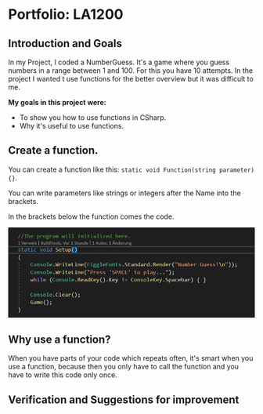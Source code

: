 # Portfolio: LA1200

## Introduction and Goals

In my Project, I coded a NumberGuess. It's a game where you guess numbers in a range between 1 and 100. For this you have 10 attempts. In the project I wanted t use functions for the better overview but it was difficult to me.

**My goals in this project were:**

- To show you how to use functions in CSharp.
- Why it's useful to use functions.

## Create a function.

You can create a function like this: `static void Function(string parameter) {}`.

You can write parameters like strings or integers after the Name into the brackets.

In the brackets below the function comes the code.

![function](function.PNG)

## Why use a function?

When you have parts of your code which repeats often, it's smart when you use a function, because then you only have to call the function and you have to write this code only once.

## 

## Verification and Suggestions for improvement
